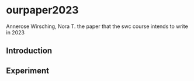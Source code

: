 # ourpaper2023
Annerose Wirsching, Nora T.
the paper that the swc course intends to write in 2023
## Introduction

## Experiment

